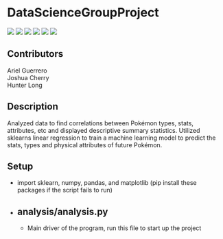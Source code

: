 # DataScienceGroupProject

![](https://projectpokemon.org/images/normal-sprite/suicune.gif) ![](https://projectpokemon.org/images/normal-sprite/noivern.gif) ![](https://projectpokemon.org/images/normal-sprite/infernape.gif) ![](https://projectpokemon.org/images/normal-sprite/arcanine.gif) ![](https://projectpokemon.org/images/normal-sprite/gliscor.gif) ![](https://projectpokemon.org/images/normal-sprite/dragonite.gif) 

## Contributors
Ariel Guerrero    
Joshua Cherry   
Hunter Long   

## Description
Analyzed data to find correlations between Pokémon types, stats, attributes, etc and displayed descriptive summary statistics. Utilized sklearns linear regression to train a machine learning model to predict the stats, types and physical attributes of future Pokémon.

## Setup
* import sklearn, numpy, pandas, and matplotlib (pip install these packages if the script fails to run)

* ## analysis/analysis.py
  * Main driver of the program, run this file to start up the project
